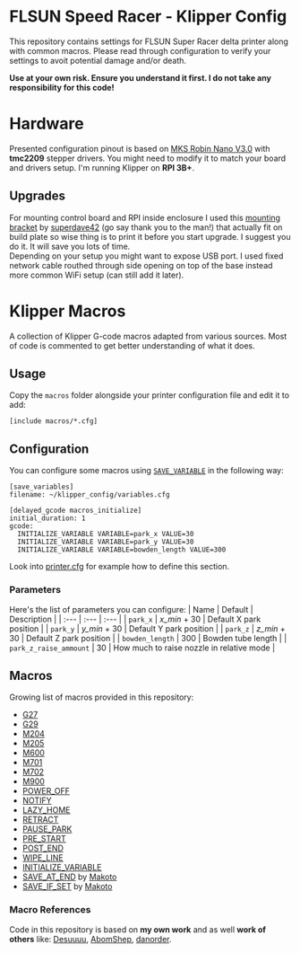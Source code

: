 # FLSUN Speed Racer - Klipper Config
This repository contains settings for FLSUN Super Racer delta printer along with common macros.
Please read through configuration to verify your settings to avoit potential damage and/or death.

**Use at your own risk. Ensure you understand it first. I do not take any responsibility for this code!**

# Hardware
Presented configuration pinout is based on [MKS Robin Nano V3.0](https://github.com/makerbase-mks/Klipper-for-MKS-Boards) with **tmc2209** stepper drivers. You might need to modify it to match your board and drivers setup. I'm running Klipper on **RPI 3B+**.

## Upgrades
For mounting control board and RPI inside enclosure I used this [mounting bracket](https://www.thingiverse.com/thing:4980886) by [superdave42](https://www.thingiverse.com/superdave42/designs) (go say thank you to the man!) that actually fit on build plate so wise thing is to print it before you start upgrade. I suggest you do it. It will save you lots of time.</br>
Depending on your setup you might want to expose USB port. I used fixed network cable routhed through side opening on top of the base instead more common WiFi setup (can still add it later).

# Klipper Macros

A collection of Klipper G-code macros adapted from various sources.
Most of code is commented to get better understanding of what it does.

## Usage
Copy the `macros` folder alongside your printer configuration file and edit it to add:

```
[include macros/*.cfg]
```

## Configuration
You can configure some macros using [`SAVE_VARIABLE`](https://github.com/KevinOConnor/klipper/blob/master/docs/G-Codes.md#save-variables) in the following way:

```
[save_variables]
filename: ~/klipper_config/variables.cfg

[delayed_gcode macros_initialize]
initial_duration: 1
gcode:
  INITIALIZE_VARIABLE VARIABLE=park_x VALUE=30
  INITIALIZE_VARIABLE VARIABLE=park_y VALUE=30
  INITIALIZE_VARIABLE VARIABLE=bowden_length VALUE=300
```
Look into [printer.cfg](Configuration/printer.cfg) for example how to define this section.

### Parameters

Here's the list of parameters you can configure:
| Name                    | Default       | Description             |
| :---                    | :---          | :---                    |
| `park_x`                | *x_min* + 30  | Default X park position |
| `park_y`                | *y_min* + 30  | Default Y park position |
| `park_z`                | *z_min* + 30  | Default Z park position |
| `bowden_length`         | 300           | Bowden tube length      |
| `park_z_raise_ammount`  | 30            | How much to raise nozzle in relative mode |

## Macros
Growing list of macros provided in this repository:
* [G27](/Configuration/macros/G27.cfg)
* [G29](/Configuration/macros/G29.cfg)
* [M204](/Configuration/macros/M204.cfg)
* [M205](/Configuration/macros/M205.cfg)
* [M600](/Configuration/macros/M600.cfg)
* [M701](/Configuration/macros/M701.cfg)
* [M702](/Configuration/macros/M702.cfg)
* [M900](/Configuration/macros/M900.cfg)
* [POWER_OFF](/Configuration/macros/POWER_OFF.cfg)
* [NOTIFY](/Configuration/macros/NOTIFY.cfg)
* [LAZY_HOME](/Configuration/macros/LAZY_HOME.cfg)
* [RETRACT](/Configuration/macros/RETRACT.cfg)
* [PAUSE_PARK](/Configuration/macros/PAUSE_PARK.cfg)
* [PRE_START](/Configuration/macros/PRE_START.cfg)
* [POST_END](/Configuration/macros/POST_END.cfg)
* [WIPE_LINE](/Configuration/macros/WIPE_LINE.cfg)
* [INITIALIZE_VARIABLE](/Configuration/macros/INITIALIZE_VARIABLE.cfg)
* [SAVE_AT_END](/Configuration/macros/SAVE_AT_END.cfg) by [Makoto](https://klipper.info/macro-examples-1/makotos-conditional-config-saving)
* [SAVE_IF_SET](/Configuration/macros/SAVE_IF_SET.cfg) by [Makoto](https://klipper.info/macro-examples-1/makotos-conditional-config-saving)

### Macro References
Code in this repository is based on **my own work** and as well **work of others** like: 
[Desuuuu](https://github.com/Desuuuu/klipper-macros), [AbomShep](https://github.com/AbomShep), [danorder](https://github.com/danorder).